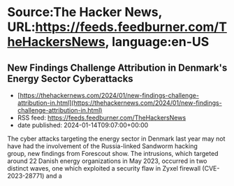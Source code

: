 # Source:The Hacker News, URL:https://feeds.feedburner.com/TheHackersNews, language:en-US

## New Findings Challenge Attribution in Denmark's Energy Sector Cyberattacks
 - [https://thehackernews.com/2024/01/new-findings-challenge-attribution-in.html](https://thehackernews.com/2024/01/new-findings-challenge-attribution-in.html)
 - RSS feed: https://feeds.feedburner.com/TheHackersNews
 - date published: 2024-01-14T09:07:00+00:00

The cyber attacks targeting the energy sector in Denmark last year may not have had the involvement of the Russia-linked Sandworm hacking group,&nbsp;new findings&nbsp;from Forescout show.
The intrusions, which&nbsp;targeted around 22 Danish energy organizations&nbsp;in May 2023, occurred in two distinct waves, one which exploited a security flaw in Zyxel firewall (CVE-2023-28771) and a

